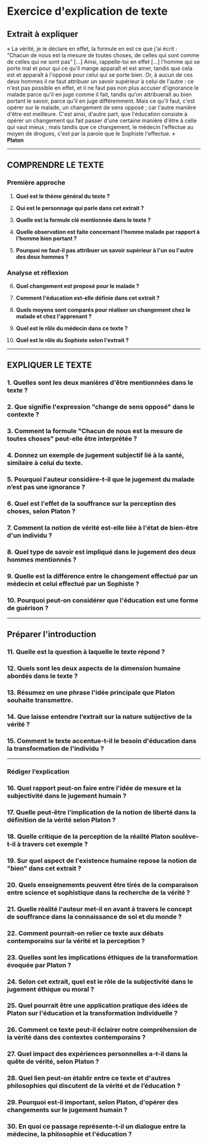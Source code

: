 # Exercice d'explication de texte

## Extrait à expliquer
« La vérité, je le déclare en effet, la formule en est ce que j'ai écrit : “Chacun de nous est la mesure de toutes choses, de celles qui sont comme de celles qui ne sont pas” […] Ainsi, rappelle-toi en effet […] l'homme qui se porte mal et pour qui ce qu'il mange apparaît et est amer, tandis que cela est et apparaît à l'opposé pour celui qui se porte bien. Or, à aucun de ces deux hommes il ne faut attribuer un savoir supérieur à celui de l'autre : ce n'est pas possible en effet, et il ne faut pas non plus accuser d'ignorance le malade parce qu'il en juge comme il fait, tandis qu'on attribuerait au bien portant le savoir, parce qu'il en juge différemment. Mais ce qu'il faut, c'est opérer sur le malade, un changement de sens opposé ; car l'autre manière d'être est meilleure. C'est ainsi, d'autre part, que l'éducation consiste à opérer un changement qui fait passer d'une certaine manière d'être à celle qui vaut mieux ; mais tandis que ce changement, le médecin l'effectue au moyen de drogues, c'est par la parole que le Sophiste l'effectue. »  
**Platon**

---

## COMPRENDRE LE TEXTE

### Première approche

1. **Quel est le thème général du texte ?**

2. **Qui est le personnage qui parle dans cet extrait ?**

3. **Quelle est la formule clé mentionnée dans le texte ?**

4. **Quelle observation est faite concernant l'homme malade par rapport à l'homme bien portant ?**

5. **Pourquoi ne faut-il pas attribuer un savoir supérieur à l'un ou l'autre des deux hommes ?**

### Analyse et réflexion

6. **Quel changement est proposé pour le malade ?**

7. **Comment l'éducation est-elle définie dans cet extrait ?**

8. **Quels moyens sont comparés pour réaliser un changement chez le malade et chez l'apprenant ?**

9. **Quel est le rôle du médecin dans ce texte ?**

10. **Quel est le rôle du Sophiste selon l'extrait ?**

---

## EXPLIQUER LE TEXTE

### 1. Quelles sont les deux manières d'être mentionnées dans le texte ?

### 2. Que signifie l'expression "change de sens opposé" dans le contexte ? 

### 3. Comment la formule "Chacun de nous est la mesure de toutes choses" peut-elle être interprétée ?

### 4. Donnez un exemple de jugement subjectif lié à la santé, similaire à celui du texte.

### 5. Pourquoi l'auteur considère-t-il que le jugement du malade n’est pas une ignorance ?

### 6. Quel est l'effet de la souffrance sur la perception des choses, selon Platon ?

### 7. Comment la notion de vérité est-elle liée à l'état de bien-être d'un individu ?

### 8. Quel type de savoir est impliqué dans le jugement des deux hommes mentionnés ?

### 9. Quelle est la différence entre le changement effectué par un médecin et celui effectué par un Sophiste ?

### 10. Pourquoi peut-on considérer que l'éducation est une forme de guérison ?

---

## Préparer l'introduction

### 11. Quelle est la question à laquelle le texte répond ?

### 12. Quels sont les deux aspects de la dimension humaine abordés dans le texte ?

### 13. Résumez en une phrase l'idée principale que Platon souhaite transmettre.

### 14. Que laisse entendre l’extrait sur la nature subjective de la vérité ?

### 15. Comment le texte accentue-t-il le besoin d'éducation dans la transformation de l'individu ? 

---

### Rédiger l’explication

### 16. Quel rapport peut-on faire entre l'idée de mesure et la subjectivité dans le jugement humain ?

### 17. Quelle peut-être l’implication de la notion de liberté dans la définition de la vérité selon Platon ?

### 18. Quelle critique de la perception de la réalité Platon soulève-t-il à travers cet exemple ?

### 19. Sur quel aspect de l'existence humaine repose la notion de "bien" dans cet extrait ?

### 20. Quels enseignements peuvent être tirés de la comparaison entre science et sophistique dans la recherche de la vérité ?

### 21. Quelle réalité l'auteur met-il en avant à travers le concept de souffrance dans la connaissance de soi et du monde ?

### 22. Comment pourrait-on relier ce texte aux débats contemporains sur la vérité et la perception ?

### 23. Quelles sont les implications éthiques de la transformation évoquée par Platon ?

### 24. Selon cet extrait, quel est le rôle de la subjectivité dans le jugement éthique ou moral ?

### 25. Quel pourrait être une application pratique des idées de Platon sur l'éducation et la transformation individuelle ?

### 26. Comment ce texte peut-il éclairer notre compréhension de la vérité dans des contextes contemporains ?

### 27. Quel impact des expériences personnelles a-t-il dans la quête de vérité, selon Platon ? 

### 28. Quel lien peut-on établir entre ce texte et d'autres philosophies qui discutent de la vérité et de l’éducation ?

### 29. Pourquoi est-il important, selon Platon, d'opérer des changements sur le jugement humain ?

### 30. En quoi ce passage représente-t-il un dialogue entre la médecine, la philosophie et l'éducation ?